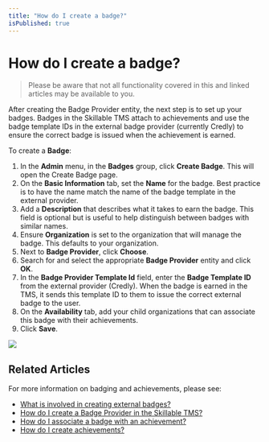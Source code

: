 ```yaml
---
title: "How do I create a badge?"
isPublished: true
---
```


# How do I create a badge?

> Please be aware that not all functionality covered in this and linked articles may be available to you.

After creating the Badge Provider entity, the next step is to set up your badges. Badges in the Skillable TMS attach to achievements and use the badge template IDs in the external badge provider (currently Credly) to ensure the correct badge is issued when the achievement is earned. 

To create a **Badge**:
1. In the **Admin** menu, in the **Badges** group, click **Create Badge**. This will open the Create Badge page.
1. On the **Basic Information** tab, set the **Name** for the badge. Best practice is to have the name match the name of the badge template in the external provider.
1. Add a **Description** that describes what it takes to earn the badge. This field is optional but is useful to help distinguish between badges with similar names.
1. Ensure **Organization** is set to the organization that will manage the badge. This defaults to your organization.
1. Next to **Badge Provider**, click **Choose**.
1. Search for and select the appropriate **Badge Provider** entity and click **OK**.
1. In the **Badge Provider Template Id** field, enter the **Badge Template ID** from the external provider (Credly). When the badge is earned in the TMS, it sends this template ID to them to issue the correct external badge to the user. 
1. On the **Availability** tab, add your child organizations that can associate this badge with their achievements.
1. Click **Save**.

![](/tms/images/create-badge-image.png)


## Related Articles

For more information on badging and achievements, please see:

- [What is involved in creating external badges?](badge-process.md)
- [How do I create a Badge Provider in the Skillable TMS?](create-badge-provider.md)
- [How do I associate a badge with an achievement?](associate-badge.md)
- [How do I create achievements?](create-achievements-to-motivate-learners.md)
